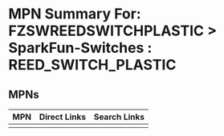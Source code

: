 



# MPN Summary For: FZSWREEDSWITCHPLASTIC > SparkFun-Switches : REED_SWITCH_PLASTIC

## MPNs
  

|MPN|Direct Links|Search Links|
| :--- | :--- | :--- |
||||
